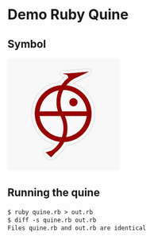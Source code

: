 # Demo Ruby Quine

## Symbol

![Symbol](symbol.jpg)

## Running the quine

```
$ ruby quine.rb > out.rb
$ diff -s quine.rb out.rb
Files quine.rb and out.rb are identical
```
